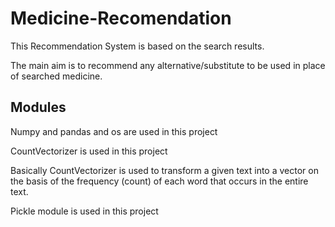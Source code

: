 # Medicine-Recomendation
This Recommendation System is based on the search results.


The main aim is to recommend any alternative/substitute to be used in place of searched medicine.

##  Modules

Numpy and pandas and os are used in this project

CountVectorizer is used in this project 

Basically CountVectorizer is used to transform a given text into a vector on the basis of the frequency (count) of each word that occurs in the entire text.


Pickle module is used in this project
